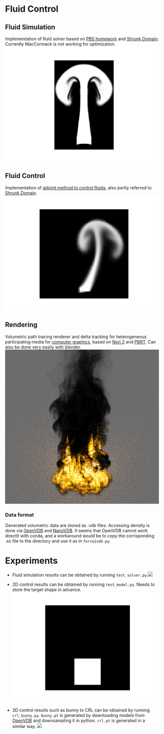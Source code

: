 # Fluid Control
## Fluid Simulation
Implementation of fluid solver based on [PBS homework](https://gitlab.ethz.ch/yueliyue/pbs23) and [Shrunk Domain](https://gitlab.ethz.ch/cglsim/shrunk-domain-pytorch). Currently MacCormack is not working for optimization. ![](figs/79.png)

## Fluid Control
Implementation of [adjoint method to control fluids](https://grail.cs.washington.edu/projects/control/fluidAdjoint.pdf), also partly referred to [Shrunk Domain](https://gitlab.ethz.ch/cglsim/shrunk-domain-pytorch). ![](figs/59.png)

## Rendering
Volumetric path tracing renderer and delta tracking for heterogeneous participating media for [computer graphics](https://cgl.ethz.ch/teaching/cg22/www-nori/index.html#project), based on [Nori 2](https://wjakob.github.io/nori-very-old/) and [PBRT](https://www.pbr-book.org). Can also be done very easily with blender. ![](figs/mats.png)

### Data format
Generated volumetric data are stored as .vdb files. Accessing density is done via [OpenVDB](https://www.openvdb.org) and [NanoVDB](https://www.openvdb.org/documentation/doxygen/NanoVDB_MainPage.html). It seems that OpenVDB cannot work directlt with conda, and a workaround would be to copy the corrisponding .so file to the directory and use it as in `force2vdb.py`.

# Experiments
- Fluid simulation results can be obtained by running `test_solver.py`.![](figs/3d_mac_on.gif)

- 2D control results can be obtained by running `test_model.py`. Needs to store the target shape in advance. ![](figs/crl_2d.gif)

- 3D control results such as bunny to CRL can be obtained by running `crl_bunny.py`. `bunny.pt` is generated by downloading models from [OpenVDB](https://www.openvdb.org) and downsampling it in python. `crl.pt` is generated in a similar way. ![](figs/eth_bunny.gif)